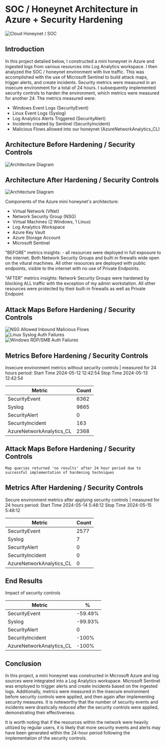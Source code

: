 # SOC / Honeynet Architecture in Azure + Security Hardening
![Cloud Honeynet / SOC](https://imgur.com/t98Qqpx.jpg)

## Introduction

In this project detailed below, I constructed a mini honeynet in Azure and ingested logs from various resources into Log Analytics workspace. I then analyzed the SOC / honeynet environment with live traffic. This was accomplished with the use of Microsoft Sentinel to build attack maps, trigger alerts, and create incidents. Security metrics were measured in an insecure environment for a total of 24 hours. I subsequently implemented security controls to harden the environment, which metrics were measured for another 24. The metrics measured were:

- Windows Event Logs (SecurityEvent)
- Linux Event Logs (Syslog)
- Log Analytics Alerts Triggered (SecurityAlert)
- Incidents created by Sentinel (SecurityIncident)
- Malicious Flows allowed into our honeynet (AzureNetworkAnalytics_CL)

## Architecture Before Hardening / Security Controls
![Architecture Diagram](https://imgur.com/9wx4mAq.jpg)

## Architecture After Hardening / Security Controls
![Architecture Diagram](https://imgur.com/SedUWr1.jpg)

Components of the Azure mini honeynet's architecture:

- Virtual Network (VNet)
- Network Security Group (NSG)
- Virtual Machines (2 Windows, 1 Linux)
- Log Analytics Workspace
- Azure Key Vault
- Azure Storage Account
- Microsoft Sentinel

"BEFORE" metrics insights: - all resources were deployed in full exposure to the internet. Both Network Security Groups and built-in firewalls wide open on the vitural machines. All other resources are deployed with public endpoints, visible to the internet with no use of Private Endpoints.

"AFTER" metrics insights: Network Security Groups were hardened by blocking ALL traffic with the exception of my admin workstation. All other resources were protected by their built-in firewalls as well as Private Endpoint

## Attack Maps Before Hardening / Security Controls
![NSG Allowed Inbound Malicious Flows](https://imgur.com/PDrEwD6.jpg)<br>
![Linux Syslog Auth Failures](https://imgur.com/FVqXOjg.jpg)<br>
![Windows RDP/SMB Auth Failures](https://imgur.com/Qn0IUAL.jpg)<br>

## Metrics Before Hardening / Security Controls

Insecure environment metrics without security controls | measured for 24 hours period:
Start Time 2024-05-12 12:42:54
Stop Time 2024-05-13 12:42:54

| Metric                   | Count
| ------------------------ | -----
| SecurityEvent            | 6362
| Syslog                   | 9865
| SecurityAlert            | 0
| SecurityIncident         | 163
| AzureNetworkAnalytics_CL | 2368

## Attack Maps Before Hardening / Security Controls

```Map queries returned 'no results' after 24 hour period due to successful implementation of hardening techniques ```

## Metrics After Hardening / Security Controls

Secure environment metrics after applying security controls | measured for 24 hours period:
Start Time 2024-05-14 5:48:12
Stop Time 2024-05-15 5:48:12

| Metric                   | Count
| ------------------------ | -----
| SecurityEvent            | 2577
| Syslog                   | 7
| SecurityAlert            | 0
| SecurityIncident         | 0
| AzureNetworkAnalytics_CL | 0

## End Results
Impact of security controls

| Metric                   | %
| ------------------------ | -----
| SecurityEvent            | -59.49%
| Syslog                   | -99.93%
| SecurityAlert            | 0
| SecurityIncident         | -100%
| AzureNetworkAnalytics_CL | -100%

## Conclusion

In this project, a mini honeynet was constructed in Microsoft Azure and log sources were integrated into a Log Analytics workspace. Microsoft Sentinel was employed to trigger alerts and create incidents based on the ingested logs. Additionally, metrics were measured in the insecure environment before security controls were applied, and then again after implementing security measures. It is noteworthy that the number of security events and incidents were drastically reduced after the security controls were applied, demonstrating their effectiveness.

It is worth noting that if the resources within the network were heavily utilized by regular users, it is likely that more security events and alerts may have been generated within the 24-hour period following the implementation of the security controls.

